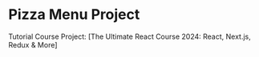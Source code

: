 # Pizza Menu Project

Tutorial Course Project: [The Ultimate React Course 2024: React, Next.js, Redux & More]